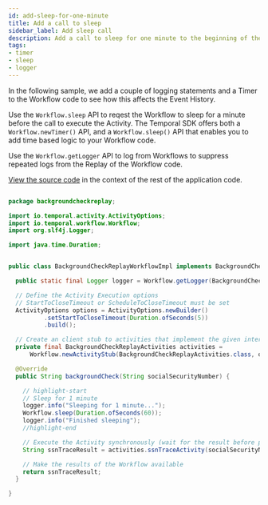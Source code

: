 ```yaml
---
id: add-sleep-for-one-minute
title: Add a call to sleep
sidebar_label: Add sleep call
description: Add a call to sleep for one minute to the beginning of the Workflow.
tags:
- timer
- sleep
- logger
---
```


<!-- DO NOT EDIT THIS FILE DIRECTLY.
THIS FILE IS GENERATED from https://github.com/temporalio/documentation/blob/main/sample-apps/java/backgroundcheck-replay/src/main/java/backgroundcheckreplay/BackgroundCheckReplayWorkflowImpl.java. -->

In the following sample, we add a couple of logging statements and a Timer to the Workflow code to see how this affects the Event History.

Use the `Workflow.sleep` API to reqest the Workflow to sleep for a minute before the call to execute the Activity.
The Temporal SDK offers both a `Workflow.newTimer()` API, and a `Workflow.sleep()` API that enables you to add time based logic to your Workflow code.

Use the `Workflow.getLogger` API to log from Workflows to suppress repeated logs from the Replay of the Workflow code.

<div class="copycode-notice-container"><a href="https://github.com/temporalio/documentation/blob/main/sample-apps/java/backgroundcheck-replay/src/main/java/backgroundcheckreplay/BackgroundCheckReplayWorkflowImpl.java">View the source code</a> in the context of the rest of the application code.</div>

```java

package backgroundcheckreplay;

import io.temporal.activity.ActivityOptions;
import io.temporal.workflow.Workflow;
import org.slf4j.Logger;

import java.time.Duration;


public class BackgroundCheckReplayWorkflowImpl implements BackgroundCheckReplayWorkflow {

  public static final Logger logger = Workflow.getLogger(BackgroundCheckReplayWorkflowImpl.class);

  // Define the Activity Execution options
  // StartToCloseTimeout or ScheduleToCloseTimeout must be set
  ActivityOptions options = ActivityOptions.newBuilder()
          .setStartToCloseTimeout(Duration.ofSeconds(5))
          .build();

  // Create an client stub to activities that implement the given interface
  private final BackgroundCheckReplayActivities activities =
      Workflow.newActivityStub(BackgroundCheckReplayActivities.class, options);

  @Override
  public String backgroundCheck(String socialSecurityNumber) {

    // highlight-start
    // Sleep for 1 minute
    logger.info("Sleeping for 1 minute...");
    Workflow.sleep(Duration.ofSeconds(60));
    logger.info("Finished sleeping");
    //highlight-end

    // Execute the Activity synchronously (wait for the result before proceeding)
    String ssnTraceResult = activities.ssnTraceActivity(socialSecurityNumber);

    // Make the results of the Workflow available
    return ssnTraceResult;
  }

}
```

